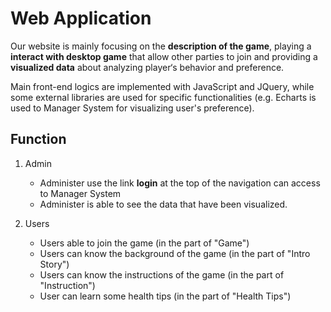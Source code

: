 # Web Application

Our website is mainly focusing on the **description of the game**, playing a **interact with desktop game** that allow other parties to join and providing a **visualized data** about analyzing player‘s behavior and preference.

Main front-end logics are implemented with JavaScript and JQuery, while some external libraries are used for specific functionalities (e.g. Echarts is used to Manager System for visualizing user's preference).


## Function
1. Admin
   * Administer use the link **login** at the top of the navigation can access to Manager System
   * Administer is able to see the data that have been visualized.
  
2. Users
   * Users able to join the game (in the part of "Game")
   * Users can know the background of the game (in the part of "Intro Story")
   * Users can know the instructions of the game (in the part of "Instruction")
   * User can learn some health tips (in the part of "Health Tips")

##  
